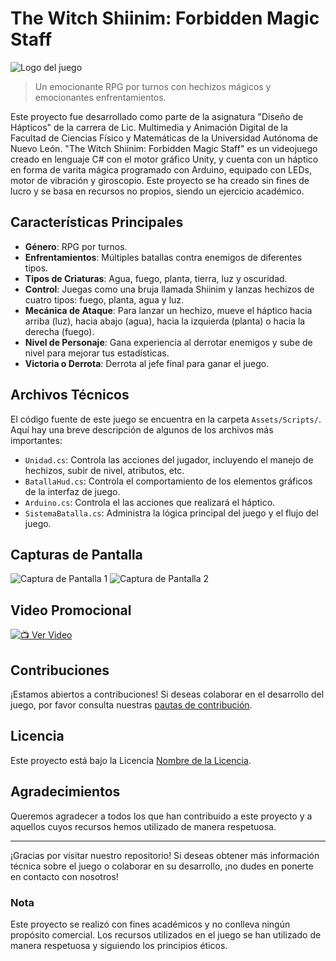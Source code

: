 # The Witch Shiinim: Forbidden Magic Staff

![Logo del juego](/The-Witch-Shiinim-The-forbidden-magic-staff-Unity/Assets/Texturas/Splash.png)

> Un emocionante RPG por turnos con hechizos mágicos y emocionantes enfrentamientos.

Este proyecto fue desarrollado como parte de la asignatura "Diseño de Hápticos" de la carrera de Lic. Multimedia y Animación Digital de la Facultad de Ciencias Físico y Matemáticas de la Universidad Autónoma de Nuevo León. "The Witch Shiinim: Forbidden Magic Staff" es un videojuego creado en lenguaje C# con el motor gráfico Unity, y cuenta con un háptico en forma de varita mágica programado con Arduino, equipado con LEDs, motor de vibración y giroscopio. Este proyecto se ha creado sin fines de lucro y se basa en recursos no propios, siendo un ejercicio académico.

## Características Principales

- **Género**: RPG por turnos.
- **Enfrentamientos**: Múltiples batallas contra enemigos de diferentes tipos.
- **Tipos de Criaturas**: Agua, fuego, planta, tierra, luz y oscuridad.
- **Control**: Juegas como una bruja llamada Shiinim y lanzas hechizos de cuatro tipos: fuego, planta, agua y luz.
- **Mecánica de Ataque**: Para lanzar un hechizo, mueve el háptico hacia arriba (luz), hacia abajo (agua), hacia la izquierda (planta) o hacia la derecha (fuego).
- **Nivel de Personaje**: Gana experiencia al derrotar enemigos y sube de nivel para mejorar tus estadísticas.
- **Victoria o Derrota**: Derrota al jefe final para ganar el juego.

## Archivos Técnicos

El código fuente de este juego se encuentra en la carpeta `Assets/Scripts/`. Aquí hay una breve descripción de algunos de los archivos más importantes:

- `Unidad.cs`: Controla las acciones del jugador, incluyendo el manejo de hechizos, subir de nivel, atributos, etc.
- `BatallaHud.cs`: Controla el comportamiento de los elementos gráficos de la interfaz de juego.
- `Arduino.cs`: Controla el las acciones que realizará el háptico.
- `SistemaBatalla.cs`: Administra la lógica principal del juego y el flujo del juego.

## Capturas de Pantalla

![Captura de Pantalla 1](URL_DE_CAPTURA_1)
![Captura de Pantalla 2](URL_DE_CAPTURA_2)

## Video Promocional

[![📺 Ver Video](https://i.ytimg.com/vi/n0uAizrcouc/hqdefault.jpg?sqp=-oaymwEcCNACELwBSFXyq4qpAw4IARUAAIhCGAFwAcABBg==&rs=AOn4CLDPOu7OkYXytvNElzXUYIwcQKDEvA)](https://youtu.be/n0uAizrcouc)

## Contribuciones

¡Estamos abiertos a contribuciones! Si deseas colaborar en el desarrollo del juego, por favor consulta nuestras [pautas de contribución](CONTRIBUTING.md).

## Licencia

Este proyecto está bajo la Licencia [Nombre de la Licencia](URL_DE_LA_LICENCIA).

## Agradecimientos

Queremos agradecer a todos los que han contribuido a este proyecto y a aquellos cuyos recursos hemos utilizado de manera respetuosa.

---

¡Gracias por visitar nuestro repositorio! Si deseas obtener más información técnica sobre el juego o colaborar en su desarrollo, ¡no dudes en ponerte en contacto con nosotros!

### Nota

Este proyecto se realizó con fines académicos y no conlleva ningún propósito comercial. Los recursos utilizados en el juego se han utilizado de manera respetuosa y siguiendo los principios éticos.

